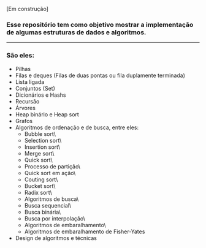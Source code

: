 [Em construção]

### Esse repositório tem como objetivo mostrar a implementação de algumas estruturas de dados e algoritmos.

---

### São eles:

- Pilhas
- Filas e deques (Filas de duas pontas ou fila duplamente terminada)
- Lista ligada
- Conjuntos (Set)
- Dicionários e Hashs
- Recursão
- Árvores
- Heap binário e Heap sort
- Grafos
- Algoritmos de ordenação e de busca, entre eles:
  - Bubble sort\
  - Selection sort\
  - Insertion sort\
  - Merge sort\
  - Quick sort\
  - Processo de partição\
  - Quick sort em ação\
  - Couting sort\
  - Bucket sort\
  - Radix sort\
  - Algoritmos de busca\
  - Busca sequencial\
  - Busca binária\
  - Busca por interpolação\
  - Algoritmos de embaralhamento\
  - Algoritmos de embaralhamento de Fisher-Yates
- Design de algoritmos e técnicas

